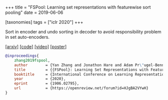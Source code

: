 +++
title = "FSPool: Learning set representations with featurewise sort pooling"
date = 2019-06-06

[taxonomies]
tags = ["iclr 2020"]
+++

Sort in encoder and undo sorting in decoder to avoid responsibility problem in set auto-encoders.

[[arxiv]](https://arxiv.org/abs/1906.02795)
[[code]](https://github.com/Cyanogenoid/fspool)
[[video]](https://iclr.cc/virtual_2020/poster_HJgBA2VYwH.html)
[[poster]](/files/dspn-workshop-poster.pdf)

```bib
@inproceedings{
    zhang2019fspool,
    author        = {Yan Zhang and Jonathon Hare and Adam Pr\"ugel-Bennett},
    title         = {{FSPool}: Learning Set Representations with Featurewise Sort Pooling},
    booktitle     = {International Conference on Learning Representations},
    year          = {2020},
    eprint        = {1906.02795},
    url           = {https://openreview.net/forum?id=HJgBA2VYwH}
}
```